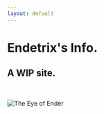 ```yaml
---
layout: default
---
```


# Endetrix's Info.

## A WIP site.

<br>

![The Eye of Ender](https://images-wixmp-ed30a86b8c4ca887773594c2.wixmp.com/f/b34b88c7-982b-4408-883c-519469b04f46/d9ruqz5-ba84c668-c640-4ee1-95b4-82eb8eabe504.png/v1/fill/w_1024,h_788,q_75,strp/eye_of_ender_by_nightshade_artist-d9ruqz5.png?token=eyJ0eXAiOiJKV1QiLCJhbGciOiJIUzI1NiJ9.eyJpc3MiOiJ1cm46YXBwOjdlMGQxODg5ODIyNjQzNzNhNWYwZDQxNWVhMGQyNmUwIiwic3ViIjoidXJuOmFwcDo3ZTBkMTg4OTgyMjY0MzczYTVmMGQ0MTVlYTBkMjZlMCIsImF1ZCI6WyJ1cm46c2VydmljZTppbWFnZS5vcGVyYXRpb25zIl0sIm9iaiI6W1t7InBhdGgiOiIvZi9iMzRiODhjNy05ODJiLTQ0MDgtODgzYy01MTk0NjliMDRmNDYvZDlydXF6NS1iYTg0YzY2OC1jNjQwLTRlZTEtOTViNC04MmViOGVhYmU1MDQucG5nIiwid2lkdGgiOiI8PTEwMjQiLCJoZWlnaHQiOiI8PTc4OCJ9XV19.F3J_V46n6qZxhxKZCnN2F4Gyj_R6TdS8Em2AfHMvrAg)

<br>



